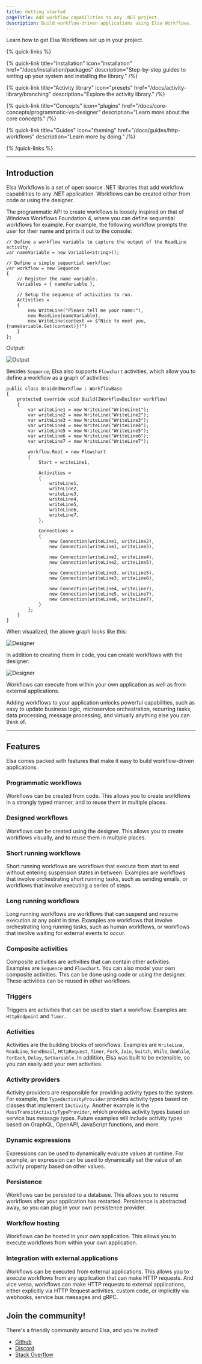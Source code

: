 ```yaml
---
title: Getting started
pageTitle: Add workflow capabilities to any .NET project.
description: Build workflow-driven applications using Elsa Workflows.
---
```


Learn how to get Elsa Workflows set up in your project.

{% quick-links %}

{% quick-link title="Installation" icon="installation" href="/docs/installation/packages" description="Step-by-step guides to setting up your system and installing the library." /%}

{% quick-link title="Activity library" icon="presets" href="/docs/activity-library/branching" description="Explore the activity library." /%}

{% quick-link title="Concepts" icon="plugins" href="/docs/core-concepts/programmatic-vs-designer" description="Learn more about the core concepts." /%}

{% quick-link title="Guides" icon="theming" href="/docs/guides/http-workflows" description="Learn more by doing." /%}

{% /quick-links %}

---

## Introduction

Elsa Workflows is a set of open source .NET libraries that add workflow capabilities to any .NET application.
Workflows can be created either from code or using the designer.

The programmatic API to create workflows is loosely inspired on that of Windows Workflows Foundation 4, where you can define sequential workflows for example.
For example, the following workflow prompts the user for their name and prints it out to the console:

```clike
// Define a workflow variable to capture the output of the ReadLine activity.
var nameVariable = new Variable<string>();

// Define a simple sequential workflow:
var workflow = new Sequence
{
    // Register the name variable.
    Variables = { nameVariable }, 
    
    // Setup the sequence of activities to run.
    Activities =
    {
        new WriteLine("Please tell me your name:"), 
        new ReadLine(nameVariable),
        new WriteLine(context => $"Nice to meet you, {nameVariable.Get(context)}!")
    }
};
```

Output:

![Output](./sample-workflow-console.gif)

Besides `Sequence`, Elsa also supports `Flowchart` activities, which allow you to define a workflow as a graph of activities:

```clike
public class BraidedWorkflow : WorkflowBase
{
    protected override void Build(IWorkflowBuilder workflow)
    {
        var writeLine1 = new WriteLine("WriteLine1");
        var writeLine2 = new WriteLine("WriteLine2");
        var writeLine3 = new WriteLine("WriteLine3");
        var writeLine4 = new WriteLine("WriteLine4");
        var writeLine5 = new WriteLine("WriteLine5");
        var writeLine6 = new WriteLine("WriteLine6");
        var writeLine7 = new WriteLine("WriteLine7");

        workflow.Root = new Flowchart
        {
            Start = writeLine1,
            
            Activities =
            {
                writeLine1,
                writeLine2,
                writeLine3,
                writeLine4,
                writeLine5,
                writeLine6,
                writeLine7,
            },

            Connections =
            {
                new Connection(writeLine1, writeLine2),
                new Connection(writeLine1, writeLine3),

                new Connection(writeLine2, writeLine4),
                new Connection(writeLine2, writeLine5),

                new Connection(writeLine3, writeLine5),
                new Connection(writeLine3, writeLine6),

                new Connection(writeLine4, writeLine7),
                new Connection(writeLine5, writeLine7),
                new Connection(writeLine6, writeLine7),
            }
        };
    }
}
```

When visualized, the above graph looks like this:

![Designer](./introduction/braided-flowchart-workflow.png)

In addition to creating them in code, you can create workflows with the designer:

![Designer](./sample-workflow-designer.gif)

Workflows can execute from within your own application as well as from external applications.

Adding workflows to your application unlocks powerful capabilities, such as easy to update business logic, microservice orchestration, recurring tasks, data processing, message processing, and virtually anything else you can think of.

---

## Features

Elsa comes packed with features that make it easy to build workflow-driven applications.

### Programmatic workflows

Workflows can be created from code. This allows you to create workflows in a strongly typed manner, and to reuse them in multiple places.

### Designed workflows

Workflows can be created using the designer. This allows you to create workflows visually, and to reuse them in multiple places.

### Short running workflows

Short running workflows are workflows that execute from start to end without entering suspension states in between. Examples are workflows that involve orchestrating short running tasks, such as sending emails, or workflows that involve executing a series of steps.

### Long running workflows

Long running workflows are workflows that can suspend and resume execution at any point in time. Examples are workflows that involve orchestrating long running tasks, such as human workflows, or workflows that involve waiting for external events to occur.

### Composite activities

Composite activities are activities that can contain other activities. Examples are `Sequence` and `Flowchart`.
You can also model your own composite activities. This can be done using code or using the designer.
These activities can be reused in other workflows.

### Triggers

Triggers are activities that can be used to start a workflow. Examples are `HttpEndpoint` and `Timer`.

### Activities

Activities are the building blocks of workflows. Examples are `WriteLine`, `ReadLine`, `SendEmail`, `HttpRequest`, `Timer`, `Fork`, `Join`, `Switch`, `While`, `DoWhile`, `ForEach`, `Delay`, `SetVariable`.
In addition, Elsa was built to be extensible, so you can easily add your own activities.

### Activity providers

Activity providers are responsible for providing activity types to the system.
For example, the `TypedActivityProvider` provides activity types based on classes that implement `IActivity`.
Another example is the `MassTransitActivityTypeProvider`, which provides activity types based on service bus message types.
Future examples will include activity types based on GraphQL, OpenAPI, JavaScript functions, and more.

### Dynamic expressions

Expressions can be used to dynamically evaluate values at runtime. For example, an expression can be used to dynamically set the value of an activity property based on other values.

### Persistence

Workflows can be persisted to a database. This allows you to resume workflows after your application has restarted.
Persistence is abstracted away, so you can plug in your own persistence provider.

### Workflow hosting

Workflows can be hosted in your own application. This allows you to execute workflows from within your own application.

### Integration with external applications

Workflows can be executed from external applications. This allows you to execute workflows from any application that can make HTTP requests.
And vice versa, workflows can make HTTP requests to external applications, either explicitly via HTTP Request activities, custom code, or implicitly via webhooks, service bus messages and gRPC.

## Join the community!

There's a friendly community around Elsa, and you're invited!

- [Github](https://github.com/elsa-workflows/elsa-core)
- [Discord](https://discord.com/invite/hhChk5H472)
- [Stack Overflow](https://stackoverflow.com/questions/tagged/elsa-workflows)

